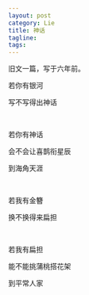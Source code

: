 ```yaml
---
layout: post
category: Lie
title: 神话
tagline:
tags: 
---
```


旧文一篇，写于六年前。


若你有银河

写不写得出神话

<br>
 
若你有神话

会不会让喜鹊衔星辰

到海角天涯

<br>
 
若我有金簪

换不换得来扁担

<br>
 
若我有扁担

能不能挑蒲桃搭花架

到平常人家

